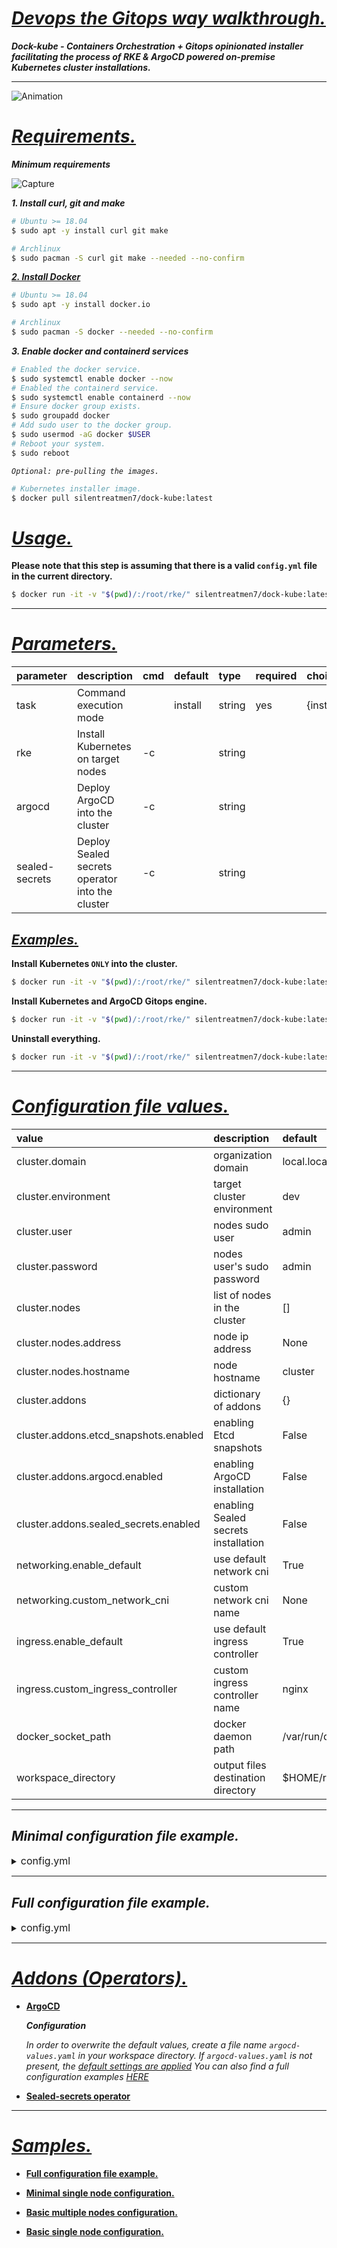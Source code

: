 # ***<ins>Devops the Gitops way walkthrough.</ins>***

***Dock-kube - Containers Orchestration + Gitops opinionated installer facilitating the process of RKE & ArgoCD powered on-premise Kubernetes cluster installations.***

---

![Animation](https://user-images.githubusercontent.com/102635491/169345280-b262c112-b55b-4a07-9600-e31e0fbfa097.gif)

# *<ins>Requirements.</ins>*

***Minimum requirements***

![Capture](https://user-images.githubusercontent.com/102635491/164043817-7143bfae-a8a8-47ed-9ac5-23f74c86c82d.PNG)

***1. Install curl, git and make***

```bash
# Ubuntu >= 18.04
$ sudo apt -y install curl git make

# Archlinux
$ sudo pacman -S curl git make --needed --no-confirm
```

[***2. Install Docker***](https://docs.docker.com/engine/install/)

```bash
# Ubuntu >= 18.04
$ sudo apt -y install docker.io

# Archlinux
$ sudo pacman -S docker --needed --no-confirm
```

***3. Enable docker and containerd services***

```bash
# Enabled the docker service.
$ sudo systemctl enable docker --now
# Enabled the containerd service.
$ sudo systemctl enable containerd --now
# Ensure docker group exists.
$ sudo groupadd docker
# Add sudo user to the docker group.
$ sudo usermod -aG docker $USER
# Reboot your system.
$ sudo reboot
```
  
*`Optional: pre-pulling the images.`*
  
```bash
# Kubernetes installer image.
$ docker pull silentreatmen7/dock-kube:latest
```

# *<ins>Usage.</ins>*

**Please note that this step is assuming that there is a valid `config.yml` file in the current directory.**

```bash
$ docker run -it -v "$(pwd)/:/root/rke/" silentreatmen7/dock-kube:latest [COMPONENT(S)] [TASK]
```

---

# *<ins>Parameters.</ins>*

| parameter      | description                                     | cmd  | default | type   | required | choices          | dependencies                          |
| :------------- | :---------------------------------------------- | :--- | :------ | :----- | :------- | :--------------- | :------------------------------------ |
| task           | Command execution mode                          |      | install | string | yes      | {install,remove} | {install,remove}                      |
| rke            | Install Kubernetes on target nodes              | -c   |         | string |          |                  | `config.yml` in the current directory |
| argocd         | Deploy ArgoCD into the cluster                  | -c   |         | string |          |                  | Kubernetes installed                  |
| sealed-secrets | Deploy Sealed secrets operator into the cluster | -c   |         | string |          |                  | Kubernetes installed                  |


## *<ins>Examples.</ins>*

**Install Kubernetes `ONLY` into the cluster.**

```bash
$ docker run -it -v "$(pwd)/:/root/rke/" silentreatmen7/dock-kube:latest -c rke install
```

**Install Kubernetes and ArgoCD Gitops engine.**

```bash
$ docker run -it -v "$(pwd)/:/root/rke/" silentreatmen7/dock-kube:latest -c rke -c argocd install
```

**Uninstall everything.**

```bash
$ docker run -it -v "$(pwd)/:/root/rke/" silentreatmen7/dock-kube:latest remove
```

---

# *<ins>Configuration file values.</ins>*

| value                                 | description                          | default              | type   | required |
| :------------------------------------ | :----------------------------------- | :------------------- | :----- | :------- |
| cluster.domain                        | organization domain                  | local.local          | string | yes      |
| cluster.environment                   | target cluster environment           | dev                  | string | yes      |
| cluster.user                          | nodes sudo user                      | admin                | string | yes      |
| cluster.password                      | nodes user's sudo password           | admin                | string | yes      |
| cluster.nodes                         | list of nodes in the cluster         | []                   | list   | yes      |
| cluster.nodes.address                 | node ip address                      | None                 | string | yes      |
| cluster.nodes.hostname                | node hostname                        | cluster              | string | yes      |
| cluster.addons                        | dictionary of addons                 | {}                   | dict   | no       |
| cluster.addons.etcd_snapshots.enabled | enabling Etcd snapshots              | False                | bool   | no       |
| cluster.addons.argocd.enabled         | enabling ArgoCD installation         | False                | bool   | no       |
| cluster.addons.sealed_secrets.enabled | enabling Sealed secrets installation | False                | string | no       |
| networking.enable_default             | use default network cni              | True                 | bool   | no       |
| networking.custom_network_cni         | custom network cni name              | None                 | string | no       |
| ingress.enable_default                | use default ingress controller       | True                 | bool   | no       |
| ingress.custom_ingress_controller     | custom ingress controller name       | nginx                | string | no       |
| docker_socket_path                    | docker daemon path                   | /var/run/docker.sock | string | no       |
| workspace_directory                   | output files destination directory   | $HOME/rke            | string | no       |

---

## *Minimal configuration file example.*

<details>

<summary><font size=3>config.yml</font></summary>

  ```yaml
 ---
  cluster:
    # Organization domain name.
    domain: local.local
    # Target environement.
    environment: dev
    # Remote nodes sudo user.
    user: admin
    # Remote nodes sudo user password.
    password: admin
    # List of nodes to include in the cluster.
    nodes:
      - address: 10.0.0.175
        hostname: node1
  ```

</details>

---

## *Full configuration file example.*

<details>

<summary><font size=3>config.yml</font></summary>

  ```yaml
  ---
  cluster:
    # Organization domain name.
    domain: local.local
    # Target environement.
    environment: dev
    # Remote nodes sudo user.
    user: anon
    # Remote nodes sudo user password.
    password: toor
  
    # List of nodes to include in the cluster.
    nodes:
      - address: 10.0.0.175
        hostname: node1
      - address: 10.0.0.176
        hostname: node1
      - address: 10.0.0.177
        hostname: node3
  
    # List of addons to deploy / configure.
    addons:
      # RKE cluster snapshots service.
      etcd_snapshots:
        enabled: True
  
      # ArgoCD Gitops engine deployment.
      argocd:
        enabled: True
        version: 4.5.12
        namespace: 'argocd'
  
      # Sealed secrets operator.
      sealed_secrets:
        # Enabling sealed-secrets-controller
        enabled: True
        # Enabling the WebGUI.
        enable_webgui: True
        version: 1.16.1
        namespace: 'kube-system'
  
  networking:
    # Default: calico
    enable_default: True
    # The custom network cni to use in case   enable_default is False
    custom_network_cni: cilium
  
  ingress:
    # Default: nginx
    enable_default: True
    # The custom ingress controller to use in case   enable_default is False
    custom_ingress_controller: nginx
  
  # Could be /var/run/docker.sock too.
  docker_socket_path: /var/run/docker.sock
  ```

</details>

---

# *<ins>Addons (Operators).</ins>*

- [**ArgoCD**](https://github.com/argoproj/argo-cd)

  ***Configuration***

  *In order to overwrite the default values, create a file name `argocd-values.yaml` in your workspace directory.*
  *If `argocd-values.yaml` is not present, the [default settings are applied](ansible/roles/argocd/files/default-values.yml)*
  *You can also find a full configuration examples [HERE](ansible/roles/argocd/files/full-sample-values.yml)*

- [**Sealed-secrets operator**](https://github.com/bitnami-labs/sealed-secrets)

---

# *<ins>Samples.</ins>*

- [**Full configuration file example.**](docs/samples/configurations/config_full.yml)

- [**Minimal single node configuration.**](docs/samples/configurations/config_minimal.yml)

- [**Basic multiple nodes configuration.**](docs/samples/configurations/config_multiple_nodes.yml)

- [**Basic single node configuration.**](docs/samples/configurations/config_single_node.yml)

